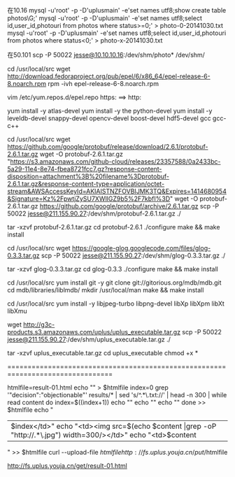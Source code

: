 

在10.16
mysql -u'root' -p -D'uplusmain' -e'set names utf8;show create table photos\G;'
mysql -u'root' -p -D'uplusmain' -e'set names utf8;select id,user_id,photouri from photos where status>=0;' > photo-0-20141030.txt
mysql -u'root' -p -D'uplusmain' -e'set names utf8;select id,user_id,photouri from photos where status<0;' > photo-x-20141030.txt

在50.101
scp -P 50022 jesse@10.10.10.16:/dev/shm/photo* /dev/shm/


cd /usr/local/src
wget http://download.fedoraproject.org/pub/epel/6/x86_64/epel-release-6-8.noarch.rpm
rpm -ivh epel-release-6-8.noarch.rpm

vim /etc/yum.repos.d/epel.repo
https: ==> http:

yum install -y atlas-devel
yum install -y the python-devel
yum install -y leveldb-devel snappy-devel opencv-devel boost-devel hdf5-devel gcc gcc-c++

cd /usr/local/src
wget https://github.com/google/protobuf/release/download/2.6.1/protobuf-2.6.1.tar.gz
wget -O protobuf-2.6.1.tar.gz "https://s3.amazonaws.com/github-cloud/releases/23357588/0a2433bc-5a29-11e4-8e74-fbea8721fcc7.gz?response-content-disposition=attachment%3B%20filename%3Dprotobuf-2.6.1.tar.gz&response-content-type=application/octet-stream&AWSAccessKeyId=AKIAISTNZFOVBIJMK3TQ&Expires=1414680954&Signature=Kz%2FpwtjZySU7XWlIGZ9b5%2F7kbfI%3D"
wget -O protobuf-2.6.1.tar.gz https://github.com/google/protobuf/archive/2.6.1.tar.gz
scp -P 50022 jesse@211.155.90.27:/dev/shm/protobuf-2.6.1.tar.gz ./

tar -xzvf protobuf-2.6.1.tar.gz
cd protobuf-2.6.1
./configure
make && make install

cd /usr/local/src
wget https://google-glog.googlecode.com/files/glog-0.3.3.tar.gz
scp -P 50022 jesse@211.155.90.27:/dev/shm/glog-0.3.3.tar.gz ./

tar -xzvf glog-0.3.3.tar.gz
cd glog-0.3.3
./configure
make && make install

cd /usr/local/src
yum install git -y
git clone git://gitorious.org/mdb/mdb.git
cd mdb/libraries/liblmdb/
mkdir /usr/local/man
make && make install

cd /usr/local/src
yum install -y libjpeg-turbo libpng-devel libXp libXpm libXt libXmu

wget http://g3c-products.s3.amazonaws.com/uplus/uplus_executable.tar.gz
scp -P 50022 jesse@211.155.90.27:/dev/shm/uplus_executable.tar.gz ./

tar -xzvf uplus_executable.tar.gz
cd uplus_executable
chmod +x *



================================================================================

htmlfile=result-01.html
echo "<table>" > $htmlfile
index=0
grep '"decision":"objectionable"' results/* | sed 's/^.*\.txt://' | head -n 300 | while read content
do 
index=$((index+1))
echo "<tr>"
echo "<td>$index</td>"
echo "<td><img src=$(echo $content |grep -oP "http://.*\.jpg") width=300/></td>"
echo "<td>$content</td>"
echo "</tr>"
done >> $htmlfile
echo "</table>" >> $htmlfile
curl --upload-file $htmlfile http://fs.uplus.youja.cn/put/$htmlfile

http://fs.uplus.youja.cn/get/result-01.html





















